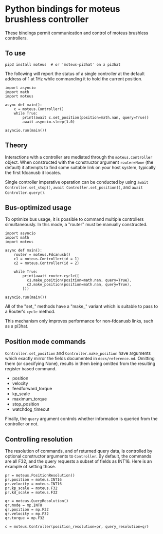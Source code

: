 # Python bindings for moteus brushless controller #

These bindings permit communication and control of moteus brushless
controllers.

## To use ##

```
pip3 install moteus  # or 'moteus-pi3hat' on a pi3hat
```

The following will report the status of a single controller at the
default address of 1 at 1Hz while commanding it to hold the current
position.

```
import asyncio
import math
import moteus

async def main():
    c = moteus.Controller()
    while True:
        print(await c.set_position(position=math.nan, query=True))
        await asyncio.sleep(1.0)

asyncio.run(main())
```

## Theory ##

Interactions with a controller are mediated through the
`moteus.Controller` object.  When constructed with the constructor
argument `router=None` (the default) it attempts to find some suitable
link on your host system, typically the first fdcanusb it locates.

Single controller imperative operation can be conducted by using
`await Controller.set_stop()`, `await Controller.set_position()`, and
`await Controller.query()`.

## Bus-optimized usage ##

To optimize bus usage, it is possible to command multiple controllers
simultaneously.  In this mode, a "router" must be manually
constructed.

```
import asyncio
import math
import moteus

async def main():
    router = moteus.Fdcanusb()
    c1 = moteus.Controller(id = 1)
    c2 = moteus.Controller(id = 2)

    while True:
        print(await router.cycle([
          c1.make_position(position=math.nan, query=True),
          c2.make_position(position=math.nan, query=True),
        ]))

asyncio.run(main())
```

All of the "set_" methods have a "make_" variant which is suitable to
pass to a Router's `cycle` method.

This mechanism only improves performance for non-fdcanusb links, such
as a pi3hat.

## Position mode commands ##

`Controller.set_position` and `Controller.make_position` have
arguments which exactly mirror the fields documented in
`docs/reference.md`.  Omitting them (or specifying None), results in
them being omitted from the resulting register based command.

* position
* velocity
* feedforward_torque
* kp_scale
* maximum_torque
* stop_position
* watchdog_timeout

Finally, the `query` argument controls whether information is queried
from the controller or not.

## Controlling resolution ##

The resolution of commands, and of returned query data, is controlled
by optional constructor arguments to `Controller`.  By default, the
commands are all F32, and the query requests a subset of fields as
INT16.  Here is an example of setting those.

```
pr = moteus.PositionResolution()
pr.position = moteus.INT16
pr.velocity = moteus.INT16
pr.kp_scale = moteus.F32
pr.kd_scale = moteus.F32

qr = moteus.QueryResolution()
qr.mode = mp.INT8
qr.position = mp.F32
qr.velocity = mp.F32
qr.torque = mp.F32

c = moteus.Controller(position_resolution=pr, query_resolution=qr)
```
